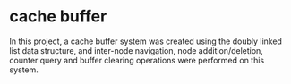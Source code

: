 # cache buffer
In this project, a cache buffer system was created using the doubly linked list data structure, and inter-node navigation, node addition/deletion, counter query and buffer clearing operations were performed on this system.
